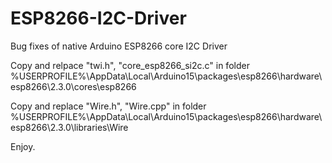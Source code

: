 # ESP8266-I2C-Driver
Bug fixes of native Arduino ESP8266 core I2C Driver

Copy and relpace "twi.h", "core_esp8266_si2c.c" in folder %USERPROFILE%\AppData\Local\Arduino15\packages\esp8266\hardware\esp8266\2.3.0\cores\esp8266

Copy and replace "Wire.h", "Wire.cpp" in folder %USERPROFILE%\AppData\Local\Arduino15\packages\esp8266\hardware\esp8266\2.3.0\libraries\Wire

Enjoy.
